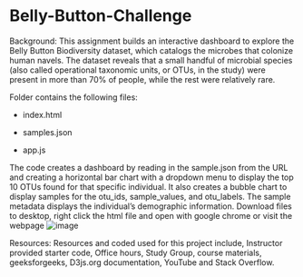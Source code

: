 # Belly-Button-Challenge 

Background:  This assignment builds an interactive dashboard to explore the Belly Button Biodiversity dataset, which catalogs the microbes that colonize human navels. The dataset reveals that a small handful of microbial species (also called operational taxonomic units, or OTUs, in the study) were present in more than 70% of people, while the rest were relatively rare. 

Folder contains the following files: 

* index.html 

* samples.json 

* app.js 

The code creates a dashboard by reading in the sample.json from the URL and creating a horizontal bar chart with a dropdown menu to display the top 10 OTUs found for that specific individual.  It also creates a bubble chart to display samples for the otu_ids, sample_values, and otu_labels.  The sample metadata displays the individual’s demographic information.  Download files to desktop, right click the html file and open with google chrome or visit the webpage
[
](https://todd-petruska.github.io/todd-petruska-belly-button.github.io/
)
 ![image](https://github.com/todd-petruska/belly-button-challenge/assets/128247739/1e808eb0-a2e1-4730-aa4b-610007a298be)
 
Resources:  Resources and coded used for this project include, Instructor provided starter code, Office hours, Study Group, course materials, geeksforgeeks, D3js.org documentation, YouTube and Stack Overflow. 
